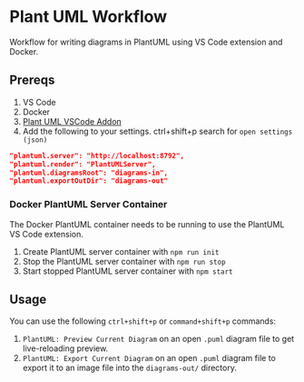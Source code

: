 # Plant UML Workflow

Workflow for writing diagrams in PlantUML using VS Code extension and Docker.

## Prereqs

1. VS Code
2. Docker
3. [Plant UML VSCode Addon](https://marketplace.visualstudio.com/items?itemName=jebbs.plantuml)
4. Add the following to your settings. ctrl+shift+p search for `open settings (json)`

```json
"plantuml.server": "http://localhost:8792",
"plantuml.render": "PlantUMLServer",
"plantuml.diagramsRoot": "diagrams-in",
"plantuml.exportOutDir": "diagrams-out"
```

### Docker PlantUML Server Container
The Docker PlantUML container needs to be running to use the PlantUML VS Code extension.

1. Create PlantUML server container with `npm run init`
2. Stop the PlantUML server container with `npm run stop`
3. Start stopped PlantUML server container with `npm start`

## Usage

You can use the following `ctrl+shift+p` or `command+shift+p` commands:

1. `PlantUML: Preview Current Diagram` on an open `.puml` diagram file to get live-reloading preview.
2. `PlantUML: Export Current Diagram` on an open `.puml` diagram file to export it to an image file into the `diagrams-out/` directory. 

